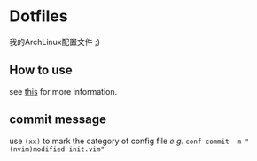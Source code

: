 # Dotfiles

我的ArchLinux配置文件 ;)

## How to use

see [this](https://www.atlassian.com/git/tutorials/dotfiles) for more information.

## commit message

use `(xx)` to mark the category of config file
*e.g.* `conf commit -m "(nvim)modified init.vim"`
